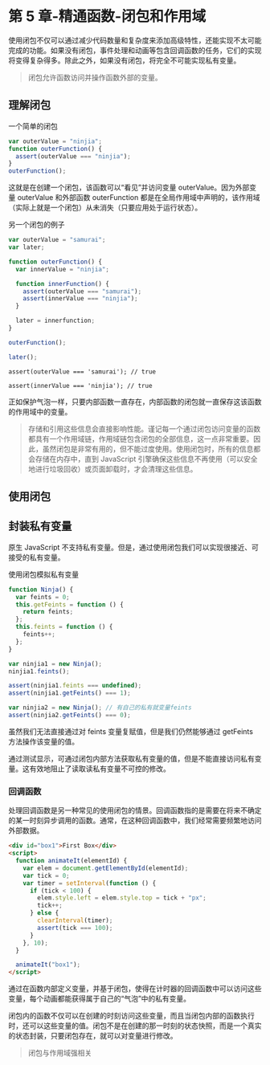 # 第 5 章-精通函数-闭包和作用域

使用闭包不仅可以通过减少代码数量和复杂度来添加高级特性，还能实现不太可能完成的功能。如果没有闭包，事件处理和动画等包含回调函数的任务，它们的实现将变得复杂得多。除此之外，如果没有闭包，将完全不可能实现私有变量。

> 闭包允许函数访问并操作函数外部的变量。

## 理解闭包

一个简单的闭包

```javascript
var outerValue = "ninjia";
function outerFunction() {
  assert(outerValue === "ninjia");
}
outerFunction();
```

这就是在创建一个闭包，该函数可以“看见”并访问变量 outerValue。因为外部变量 outerValue 和外部函数 outerFunction 都是在全局作用域中声明的，该作用域（实际上就是一个闭包）从未消失（只要应用处于运行状态）。

另一个闭包的例子

```javascript
var outerValue = "samurai";
var later;

function outerFunction() {
  var innerValue = "ninjia";

  function innerFunction() {
    assert(outerValue === "samurai");
    assert(innerValue === "ninjia");
  }

  later = innerfunction;
}

outerFunction();

later();
```

`assert(outerValue === 'samurai'); // true`

`assert(innerValue === 'ninjia'); // true`

正如保护气泡一样，只要内部函数一直存在，内部函数的闭包就一直保存这该函数的作用域中的变量。

> 存储和引用这些信息会直接影响性能。谨记每一个通过闭包访问变量的函数都具有一个作用域链，作用域链包含闭包的全部信息，这一点非常重要。因此，虽然闭包是非常有用的，但不能过度使用。使用闭包时，所有的信息都会存储在内存中，直到 JavaScript 引擎确保这些信息不再使用（可以安全地进行垃圾回收）或页面卸载时，才会清理这些信息。

## 使用闭包

## 封装私有变量

原生 JavaScript 不支持私有变量。但是，通过使用闭包我们可以实现很接近、可接受的私有变量。

使用闭包模拟私有变量

```javascript
function Ninja() {
  var feints = 0;
  this.getFeints = function () {
    return feints;
  };
  this.feints = function () {
    feints++;
  };
}

var ninjia1 = new Ninja();
ninjia1.feints();

assert(ninjia1.feints === undefined);
assert(ninjia1.getFeints() === 1);

var ninjia2 = new Ninja(); // 有自己的私有就变量feints
assert(ninjia2.getFeints() === 0);
```

虽然我们无法直接通过对 feints 变量复赋值，但是我们仍然能够通过 getFeints 方法操作该变量的值。

通过测试显示，可通过闭包内部方法获取私有变量的值，但是不能直接访问私有变量。这有效地阻止了读取读私有变量不可控的修改。

### 回调函数

处理回调函数是另一种常见的使用闭包的情景。回调函数指的是需要在将来不确定的某一时刻异步调用的函数。通常，在这种回调函数中，我们经常需要频繁地访问外部数据。

```html
<div id="box1">First Box</div>
<script>
  function animateIt(elementId) {
    var elem = document.getElementById(elementId);
    var tick = 0;
    var timer = setInterval(function () {
      if (tick < 100) {
        elem.style.left = elem.style.top = tick + "px";
        tick++;
      } else {
        clearInterval(timer);
        assert(tick === 100);
      }
    }, 10);
  }

  animateIt("box1");
</script>
```

通过在函数内部定义变量，并基于闭包，使得在计时器的回调函数中可以访问这些变量，每个动画都能获得属于自己的“气泡”中的私有变量。

闭包内的函数不仅可以在创建的时刻访问这些变量，而且当闭包内部的函数执行时，还可以这些变量的值。闭包不是在创建的那一时刻的状态快照，而是一个真实的状态封装，只要闭包存在，就可以对变量进行修改。

> 闭包与作用域强相关
